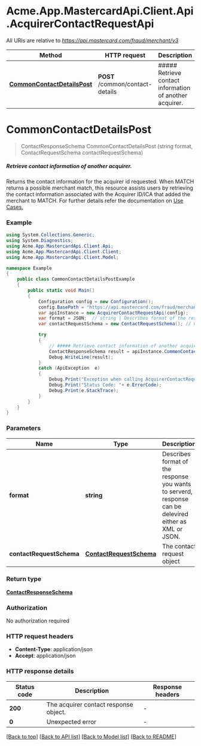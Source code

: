 # Acme.App.MastercardApi.Client.Api.AcquirerContactRequestApi

All URIs are relative to *https://api.mastercard.com/fraud/merchant/v3*

Method | HTTP request | Description
------------- | ------------- | -------------
[**CommonContactDetailsPost**](AcquirerContactRequestApi.md#commoncontactdetailspost) | **POST** /common/contact-details | ##### Retrieve contact information of another acquirer.


<a name="commoncontactdetailspost"></a>
# **CommonContactDetailsPost**
> ContactResponseSchema CommonContactDetailsPost (string format, ContactRequestSchema contactRequestSchema)

##### Retrieve contact information of another acquirer.

Returns the contact information for the acquirer id requested. When MATCH returns a possible merchant match, this resource assists users by retrieving the contact information associated with the Acquirer ID/ICA that added the merchant to MATCH. For further details refer the documentation on [Use Cases.](/match/documentation/use-cases)  

### Example
```csharp
using System.Collections.Generic;
using System.Diagnostics;
using Acme.App.MastercardApi.Client.Api;
using Acme.App.MastercardApi.Client.Client;
using Acme.App.MastercardApi.Client.Model;

namespace Example
{
    public class CommonContactDetailsPostExample
    {
        public static void Main()
        {
            Configuration config = new Configuration();
            config.BasePath = "https://api.mastercard.com/fraud/merchant/v3";
            var apiInstance = new AcquirerContactRequestApi(config);
            var format = JSON;  // string | Describes format of the response you wants to serverd, response can be delevired either as XML or JSON.
            var contactRequestSchema = new ContactRequestSchema(); // ContactRequestSchema | The contact request object

            try
            {
                // ##### Retrieve contact information of another acquirer.
                ContactResponseSchema result = apiInstance.CommonContactDetailsPost(format, contactRequestSchema);
                Debug.WriteLine(result);
            }
            catch (ApiException  e)
            {
                Debug.Print("Exception when calling AcquirerContactRequestApi.CommonContactDetailsPost: " + e.Message );
                Debug.Print("Status Code: "+ e.ErrorCode);
                Debug.Print(e.StackTrace);
            }
        }
    }
}
```

### Parameters

Name | Type | Description  | Notes
------------- | ------------- | ------------- | -------------
 **format** | **string**| Describes format of the response you wants to serverd, response can be delevired either as XML or JSON. | 
 **contactRequestSchema** | [**ContactRequestSchema**](ContactRequestSchema.md)| The contact request object | 

### Return type

[**ContactResponseSchema**](ContactResponseSchema.md)

### Authorization

No authorization required

### HTTP request headers

 - **Content-Type**: application/json
 - **Accept**: application/json


### HTTP response details
| Status code | Description | Response headers |
|-------------|-------------|------------------|
| **200** | The acquirer contact response object. |  -  |
| **0** | Unexpected error |  -  |

[[Back to top]](#) [[Back to API list]](../README.md#documentation-for-api-endpoints) [[Back to Model list]](../README.md#documentation-for-models) [[Back to README]](../README.md)

